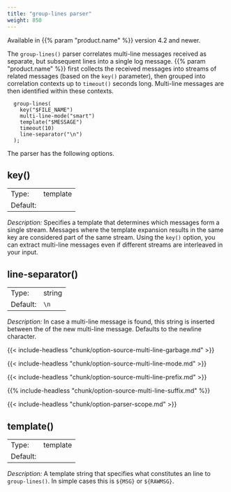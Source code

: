 ```yaml
---
title: "group-lines parser"
weight: 850
---
```


Available in {{% param "product.name" %}} version 4.2 and newer.

The `group-lines()` parser correlates multi-line messages received as separate, but subsequent lines into a single log message. {{% param "product.name" %}} first collects the received messages into streams of related messages (based on the `key()` parameter), then grouped into correlation contexts up to `timeout()` seconds long. Multi-line messages are then identified within these contexts.

```shell
  group-lines(
    key("$FILE_NAME")
    multi-line-mode("smart")
    template("$MESSAGE")
    timeout(10)
    line-separator("\n")
  );
```

The parser has the following options.

## key()

|          |                 |
| -------- | --------------- |
| Type:    | template |
| Default: |     |

*Description:* Specifies a template that determines which messages form a single stream. Messages where the template expansion results in the same key are considered part of the same stream. Using the `key()` option, you can extract multi-line messages even if different streams are interleaved in your input.

## line-separator()

|          |                 |
| -------- | --------------- |
| Type:    | string |
| Default: |  `\n`  |

*Description:* In case a multi-line message is found, this string is inserted between the of the new multi-line message. Defaults to the newline character.

{{< include-headless "chunk/option-source-multi-line-garbage.md" >}}

{{< include-headless "chunk/option-source-multi-line-mode.md" >}}

{{< include-headless "chunk/option-source-multi-line-prefix.md" >}}

{{% include-headless "chunk/option-source-multi-line-suffix.md" %}}

{{< include-headless "chunk/option-parser-scope.md" >}}

## template()

|          |                 |
| -------- | --------------- |
| Type:    | template |
| Default: |     |

*Description:*  A template string that specifies what constitutes an line to `group-lines()`. In simple cases this is `${MSG}` or `${RAWMSG}`.
